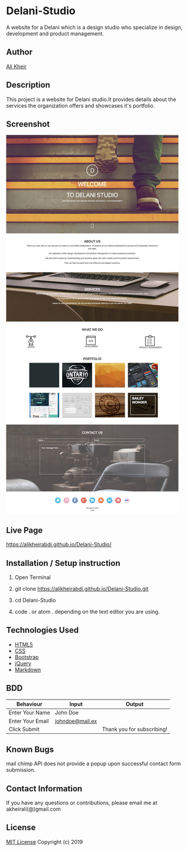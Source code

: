 # Delani-Studio
A website for a Delani which is a design studio who specialize in design, development and product management.

## Author 
[Ali Kheir](https://github.com/AliKheirAbdi) 
## Description
This project is a website for Delani studio.It provides details about the services the organization offers and showcases it's portfolio.

## Screenshot
![alt text](https://github.com/AliKheirAbdi/Delani-Studio/blob/master/screenshot.jpg)

## Live Page
https://alikheirabdi.github.io/Delani-Studio/

## Installation / Setup instruction
1. Open Terminal

2. git clone https://alikheirabdi.github.io/Delani-Studio.git

3. cd Delani-Studio

4. code . or atom . depending on the text editor you are using.

## Technologies Used
* [HTML5](https://developer.mozilla.org/en-US/docs/Web/Guide/HTML/HTML5)
* [CSS](https://developer.mozilla.org/en-US/docs/Web/CSS#targetText=Cascading%20Style%20Sheets%20(CSS)%20is,speech%2C%20or%20on%20other%20media.)
* [Bootstrap](https://getbootstrap.com)
* [jQuery](https://jquery.com/)
* [Markdown](https://www.markdownguide.org/)

## BDD
| Behaviour        | Input           | Output                     |
|------------------|-----------------|----------------------------|
| Enter Your Name  | John Doe        |                            |  
| Enter Your Email | johndoe@mail.ex |                            |   
| Click Submit     |                 | Thank you for subscribing! |

## Known Bugs
mail chimp API does not provide a popup upon successful contact form submission.

## Contact Information
If you have any questions or contributions, please email me at akheirali(@)gmail.com

## License
[MIT License](https://github.com/AliKheirAbdi/Delani-Studio/blob/master/LICENSE)
Copyright (c) 2019 



